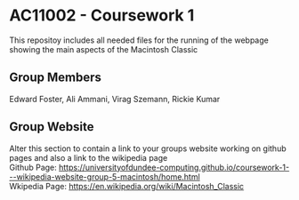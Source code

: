 # AC11002 - Coursework 1
This repositoy includes all needed files for the running of the webpage showing the main aspects of the Macintosh Classic
## Group Members
Edward Foster,
Ali Ammani,
Virag Szemann,
Rickie Kumar

## Group Website
Alter this section to contain a link to your groups website working on github pages and also a link to the wikipedia page <br>
Github Page: https://universityofdundee-computing.github.io/coursework-1---wikipedia-website-group-5-macintosh/home.html <br>
Wkipedia Page: https://en.wikipedia.org/wiki/Macintosh_Classic
